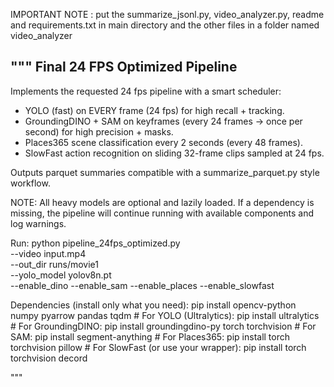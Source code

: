 IMPORTANT NOTE :
put the summarize_jsonl.py, video_analyzer.py, readme and requirements.txt in main directory and the other files in a folder named video_analyzer


"""
Final 24 FPS Optimized Pipeline
--------------------------------
Implements the requested 24 fps pipeline with a smart scheduler:

- YOLO (fast) on EVERY frame (24 fps) for high recall + tracking.
- GroundingDINO + SAM on keyframes (every 24 frames → once per second) for high precision + masks.
- Places365 scene classification every 2 seconds (every 48 frames).
- SlowFast action recognition on sliding 32-frame clips sampled at 24 fps.

Outputs parquet summaries compatible with a summarize_parquet.py style workflow.

NOTE: All heavy models are optional and lazily loaded. If a dependency is missing,
      the pipeline will continue running with available components and log warnings.

Run:
    python pipeline_24fps_optimized.py \
        --video input.mp4 \
        --out_dir runs/movie1 \
        --yolo_model yolov8n.pt \
        --enable_dino --enable_sam --enable_places --enable_slowfast

Dependencies (install only what you need):
    pip install opencv-python numpy pyarrow pandas tqdm
    # For YOLO (Ultralytics):
    pip install ultralytics
    # For GroundingDINO:
    pip install groundingdino-py torch torchvision
    # For SAM:
    pip install segment-anything
    # For Places365:
    pip install torch torchvision pillow
    # For SlowFast (or use your wrapper):
    pip install torch torchvision decord


"""
